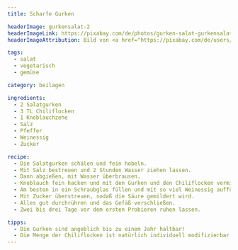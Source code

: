 ```yaml
---
title: Scharfe Gurken

headerImage: gurkensalat-2
headerImageLink: https://pixabay.com/de/photos/gurken-salat-gurkensalat-gem%C3%BCse-869424/
headerImageAttribution: Bild von <a href="https://pixabay.com/de/users/krzys16-1195925/?utm_source=link-attribution&utm_medium=referral&utm_campaign=image&utm_content=869424">Krzysztof Jaracz</a> auf <a href="https://pixabay.com/de//?utm_source=link-attribution&utm_medium=referral&utm_campaign=image&utm_content=869424">Pixabay</a>

tags:
  - salat
  - vegetarisch
  - gemüse

category: beilagen

ingredients:
  - 2 Salatgurken
  - 3 TL Chiliflocken
  - 1 Knoblauchzehe
  - Salz
  - Pfeffer
  - Weinessig
  - Zucker

recipe:
  - Die Salatgurken schälen und fein hobeln.
  - Mit Salz bestreuen und 2 Stunden Wasser ziehen lassen.
  - Dann abgießen, mit Wasser überbrausen.
  - Knoblauch fein hacken und mit den Gurken und den Chiliflocken vermischen, pfeffern.
  - Am besten in ein Schraubglas füllen und mit so viel Weinessig auffüllen, daß die Gurken bedeckt sind.
  - Mit Zucker überstreuen, sodaß die Säure gemildert wird.
  - Alles gut durchrühren und das Gefäß verschließen.
  - Zwei bis drei Tage vor dem ersten Probieren ruhen lassen.

tipps:
  - Die Gurken sind angeblich bis zu einem Jahr haltbar!
  - Die Menge der Chiliflocken ist natürlich individuell modifizierbar.
---
```


